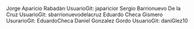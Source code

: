  Jorge Aparicio Rabadán UsuarioGit: japaricior 
 Sergio Barrionuevo De la Cruz UsuarioGit: sbarrionuevodelacruz 
 Eduardo Checa Gismero UsurarioGit: EduardoCheca 
 Daniel Gonzalez Gordo UsuarioGit: daniGlez10
